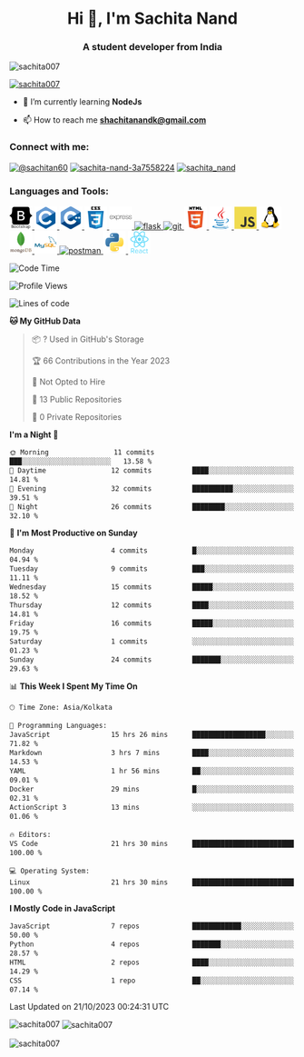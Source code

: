<h1 align="center">Hi 👋, I'm Sachita Nand</h1>
<h3 align="center">A student developer from India</h3>

<p align="left"> <img src="https://komarev.com/ghpvc/?username=sachita007&label=Profile%20views&color=0e75b6&style=flat" alt="sachita007" /> </p>

<p align="left"> <a href="https://github.com/ryo-ma/github-profile-trophy"><img src="https://github-profile-trophy.vercel.app/?username=sachita007" alt="sachita007" /></a> </p>

- 🌱 I’m currently learning **NodeJs**

- 📫 How to reach me **shachitanandk@gmail.com**

<h3 align="left">Connect with me:</h3>
<p align="left">
<a href="https://twitter.com/@sachitan60" target="blank"><img align="center" src="https://raw.githubusercontent.com/rahuldkjain/github-profile-readme-generator/master/src/images/icons/Social/twitter.svg" alt="@sachitan60" height="30" width="40" /></a>
<a href="https://linkedin.com/in/sachita-nand-3a7558224" target="blank"><img align="center" src="https://raw.githubusercontent.com/rahuldkjain/github-profile-readme-generator/master/src/images/icons/Social/linked-in-alt.svg" alt="sachita-nand-3a7558224" height="30" width="40" /></a>
<a href="https://instagram.com/sachita_nand" target="blank"><img align="center" src="https://raw.githubusercontent.com/rahuldkjain/github-profile-readme-generator/master/src/images/icons/Social/instagram.svg" alt="sachita_nand" height="30" width="40" /></a>
</p>

<h3 align="left">Languages and Tools:</h3>
<p align="left"> <a href="https://getbootstrap.com" target="_blank" rel="noreferrer"> <img src="https://raw.githubusercontent.com/devicons/devicon/master/icons/bootstrap/bootstrap-plain-wordmark.svg" alt="bootstrap" width="40" height="40"/> </a> <a href="https://www.cprogramming.com/" target="_blank" rel="noreferrer"> <img src="https://raw.githubusercontent.com/devicons/devicon/master/icons/c/c-original.svg" alt="c" width="40" height="40"/> </a> <a href="https://www.w3schools.com/cpp/" target="_blank" rel="noreferrer"> <img src="https://raw.githubusercontent.com/devicons/devicon/master/icons/cplusplus/cplusplus-original.svg" alt="cplusplus" width="40" height="40"/> </a> <a href="https://www.w3schools.com/css/" target="_blank" rel="noreferrer"> <img src="https://raw.githubusercontent.com/devicons/devicon/master/icons/css3/css3-original-wordmark.svg" alt="css3" width="40" height="40"/> </a> <a href="https://expressjs.com" target="_blank" rel="noreferrer"> <img src="https://raw.githubusercontent.com/devicons/devicon/master/icons/express/express-original-wordmark.svg" alt="express" width="40" height="40"/> </a> <a href="https://flask.palletsprojects.com/" target="_blank" rel="noreferrer"> <img src="https://www.vectorlogo.zone/logos/pocoo_flask/pocoo_flask-icon.svg" alt="flask" width="40" height="40"/> </a> <a href="https://git-scm.com/" target="_blank" rel="noreferrer"> <img src="https://www.vectorlogo.zone/logos/git-scm/git-scm-icon.svg" alt="git" width="40" height="40"/> </a> <a href="https://www.w3.org/html/" target="_blank" rel="noreferrer"> <img src="https://raw.githubusercontent.com/devicons/devicon/master/icons/html5/html5-original-wordmark.svg" alt="html5" width="40" height="40"/> </a> <a href="https://www.java.com" target="_blank" rel="noreferrer"> <img src="https://raw.githubusercontent.com/devicons/devicon/master/icons/java/java-original.svg" alt="java" width="40" height="40"/> </a> <a href="https://developer.mozilla.org/en-US/docs/Web/JavaScript" target="_blank" rel="noreferrer"> <img src="https://raw.githubusercontent.com/devicons/devicon/master/icons/javascript/javascript-original.svg" alt="javascript" width="40" height="40"/> </a> <a href="https://www.linux.org/" target="_blank" rel="noreferrer"> <img src="https://raw.githubusercontent.com/devicons/devicon/master/icons/linux/linux-original.svg" alt="linux" width="40" height="40"/> </a> <a href="https://www.mongodb.com/" target="_blank" rel="noreferrer"> <img src="https://raw.githubusercontent.com/devicons/devicon/master/icons/mongodb/mongodb-original-wordmark.svg" alt="mongodb" width="40" height="40"/> </a> <a href="https://www.mysql.com/" target="_blank" rel="noreferrer"> <img src="https://raw.githubusercontent.com/devicons/devicon/master/icons/mysql/mysql-original-wordmark.svg" alt="mysql" width="40" height="40"/> </a> <a href="https://postman.com" target="_blank" rel="noreferrer"> <img src="https://www.vectorlogo.zone/logos/getpostman/getpostman-icon.svg" alt="postman" width="40" height="40"/> </a> <a href="https://www.python.org" target="_blank" rel="noreferrer"> <img src="https://raw.githubusercontent.com/devicons/devicon/master/icons/python/python-original.svg" alt="python" width="40" height="40"/> </a> <a href="https://reactjs.org/" target="_blank" rel="noreferrer"> <img src="https://raw.githubusercontent.com/devicons/devicon/master/icons/react/react-original-wordmark.svg" alt="react" width="40" height="40"/> </a> </p>

<!--START_SECTION:waka-->
![Code Time](http://img.shields.io/badge/Code%20Time-423%20hrs%2030%20mins-blue)

![Profile Views](http://img.shields.io/badge/Profile%20Views-3-blue)

![Lines of code](https://img.shields.io/badge/From%20Hello%20World%20I%27ve%20Written-1.0%20million%20lines%20of%20code-blue)

**🐱 My GitHub Data** 

> 📦 ? Used in GitHub's Storage 
 > 
> 🏆 66 Contributions in the Year 2023
 > 
> 🚫 Not Opted to Hire
 > 
> 📜 13 Public Repositories 
 > 
> 🔑 0 Private Repositories 
 > 
**I'm a Night 🦉** 

```text
🌞 Morning                11 commits          ███░░░░░░░░░░░░░░░░░░░░░░   13.58 % 
🌆 Daytime                12 commits          ████░░░░░░░░░░░░░░░░░░░░░   14.81 % 
🌃 Evening                32 commits          ██████████░░░░░░░░░░░░░░░   39.51 % 
🌙 Night                  26 commits          ████████░░░░░░░░░░░░░░░░░   32.10 % 
```
📅 **I'm Most Productive on Sunday** 

```text
Monday                   4 commits           █░░░░░░░░░░░░░░░░░░░░░░░░   04.94 % 
Tuesday                  9 commits           ███░░░░░░░░░░░░░░░░░░░░░░   11.11 % 
Wednesday                15 commits          █████░░░░░░░░░░░░░░░░░░░░   18.52 % 
Thursday                 12 commits          ████░░░░░░░░░░░░░░░░░░░░░   14.81 % 
Friday                   16 commits          █████░░░░░░░░░░░░░░░░░░░░   19.75 % 
Saturday                 1 commits           ░░░░░░░░░░░░░░░░░░░░░░░░░   01.23 % 
Sunday                   24 commits          ███████░░░░░░░░░░░░░░░░░░   29.63 % 
```


📊 **This Week I Spent My Time On** 

```text
🕑︎ Time Zone: Asia/Kolkata

💬 Programming Languages: 
JavaScript               15 hrs 26 mins      ██████████████████░░░░░░░   71.82 % 
Markdown                 3 hrs 7 mins        ████░░░░░░░░░░░░░░░░░░░░░   14.53 % 
YAML                     1 hr 56 mins        ██░░░░░░░░░░░░░░░░░░░░░░░   09.01 % 
Docker                   29 mins             █░░░░░░░░░░░░░░░░░░░░░░░░   02.31 % 
ActionScript 3           13 mins             ░░░░░░░░░░░░░░░░░░░░░░░░░   01.06 % 

🔥 Editors: 
VS Code                  21 hrs 30 mins      █████████████████████████   100.00 % 

💻 Operating System: 
Linux                    21 hrs 30 mins      █████████████████████████   100.00 % 
```

**I Mostly Code in JavaScript** 

```text
JavaScript               7 repos             ████████████░░░░░░░░░░░░░   50.00 % 
Python                   4 repos             ███████░░░░░░░░░░░░░░░░░░   28.57 % 
HTML                     2 repos             ████░░░░░░░░░░░░░░░░░░░░░   14.29 % 
CSS                      1 repo              ██░░░░░░░░░░░░░░░░░░░░░░░   07.14 % 
```




 Last Updated on 21/10/2023 00:24:31 UTC
<!--END_SECTION:waka-->

<p><img align="left" src="https://github-readme-stats.vercel.app/api/top-langs?username=sachita007&show_icons=true&locale=en&layout=compact" alt="sachita007" /></p>

<p>&nbsp;<img align="center" src="https://github-readme-stats.vercel.app/api?username=sachita007&show_icons=true&locale=en" alt="sachita007" /></p>

<p><img align="center" src="https://github-readme-streak-stats.herokuapp.com/?user=sachita007&" alt="sachita007" /></p>


